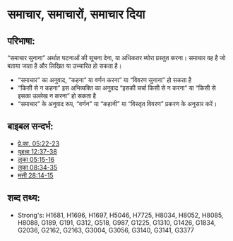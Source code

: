 # समाचार, समाचारों, समाचार दिया #

## परिभाषा: ##

“समाचार सुनाना” अर्थात घटनाओं की सूचना देना, या अधिकतर ब्योरा प्रस्तुत करना। समाचार वह है जो बताया जाता है और लिखित या उच्चारित हो सकता है।

* “समाचार” का अनुवाद, “कहना” या वर्णन करना” या “विवरण सुनाना”  हो सकता है
* “किसी से न कहना” इस अभिव्यक्ति का अनुवाद “इसकी चर्चा किसी से न करना” या “किसी से इसका उल्लेख न करना”  हो सकता है
* “समाचार” के अनुवाद रूप, “वर्णन” या “कहानी” या “विस्तृत विवरण” प्रकरण के अनुसार करें।

## बाइबल सन्दर्भ: ##

 

* [प्रे.का. 05:22-23](rc://hi/tn/help/act/05/22)
* [यूहन्ना 12:37-38](rc://hi/tn/help/jhn/12/37)
* [लूका 05:15-16](rc://hi/tn/help/luk/05/15)
* [लूका 08:34-35](rc://hi/tn/help/luk/08/34)
* [मत्ती 28:14-15](rc://hi/tn/help/mat/28/14)

## शब्द तथ्य: ##

* Strong's: H1681, H1696, H1697, H5046, H7725, H8034, H8052, H8085, H8088, G189, G191, G312, G518, G987, G1225, G1310, G1426, G1834, G2036, G2162, G2163, G3004, G3056, G3140, G3141, G3377
